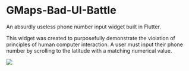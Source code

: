 # GMaps-Bad-UI-Battle
An absurdly useless phone number input widget built in Flutter. 



This widget was created to purposefully demonstrate the violation of principles of human computer interaction. A user must input their phone number by scrolling to the latitude with a matching numerical value. 

![](unusable_gmaps/gmaps_widget.gif)

